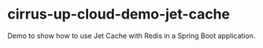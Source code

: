 # cirrus-up-cloud-demo-jet-cache
Demo to show how to use Jet Cache with Redis in a Spring Boot application.
